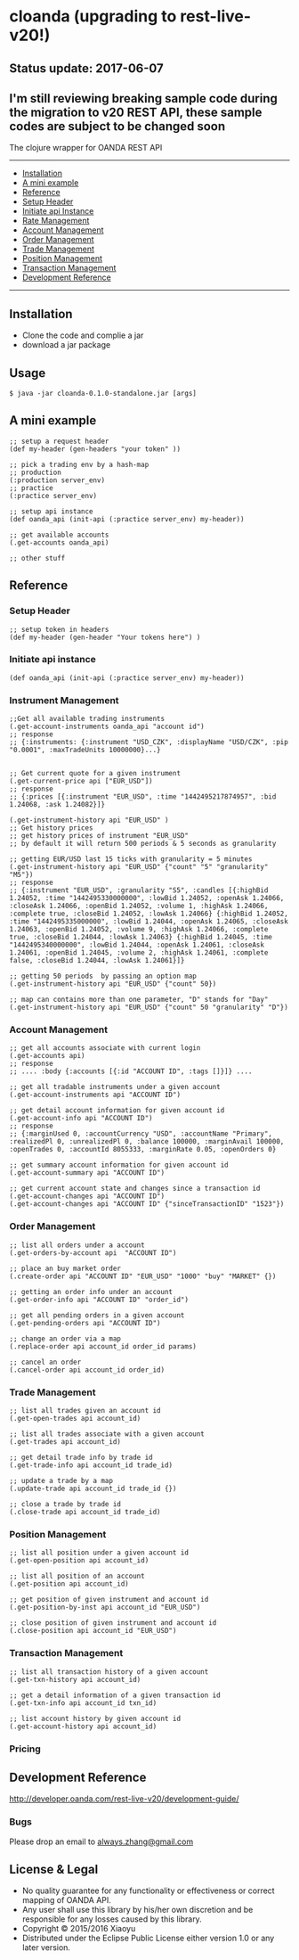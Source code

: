 # cloanda (upgrading to rest-live-v20!)

## Status update: 2017-06-07

I'm still reviewing breaking sample code during the migration to v20 REST API, these sample codes are subject to be changed soon
----

The clojure wrapper for OANDA REST API

----
- [Installation](#installation)
- [A mini example](#A-mini-example)
- [Reference](#reference)
 - [Setup Header ](#setup-header)
 - [Initiate api Instance](#initiate-api-instance)
 - [Rate Management](#rate-management)
 - [Account Management](#account-management)
 - [Order Management](#order-management)
 - [Trade Management](#trade-management)
 - [Position Management](#position-management)
 - [Transaction Management](#transaction-management)
- [Development Reference](#development-reference)


----


## Installation

* Clone the code and complie a jar
* download a jar package

## Usage

    $ java -jar cloanda-0.1.0-standalone.jar [args]

## A mini example

    ;; setup a request header
    (def my-header (gen-headers "your token" ))

    ;; pick a trading env by a hash-map
    ;; production
    (:production server_env)
    ;; practice
    (:practice server_env)

    ;; setup api instance
    (def oanda_api (init-api (:practice server_env) my-header))

    ;; get available accounts
    (.get-accounts oanda_api)

    ;; other stuff

## Reference

### Setup Header
    ;; setup token in headers
    (def my-header (gen-header "Your tokens here") )

### Initiate api instance
    (def oanda_api (init-api (:practice server_env) my-header))

### Instrument Management
    ;;Get all available trading instruments
    (.get-account-instruments oanda_api "account id")
    ;; response
    ;; {:instruments: {:instrument "USD_CZK", :displayName "USD/CZK", :pip "0.0001", :maxTradeUnits 10000000}...}


    ;; Get current quote for a given instrument
    (.get-current-price api ["EUR_USD"])
    ;; response
    ;; {:prices [{:instrument "EUR_USD", :time "1442495217874957", :bid 1.24068, :ask 1.24082}]}

    (.get-instrument-history api "EUR_USD" )
    ;; Get history prices
    ;; get history prices of instrument "EUR_USD"
    ;; by default it will return 500 periods & 5 seconds as granularity

    ;; getting EUR/USD last 15 ticks with granularity = 5 minutes
    (.get-instrument-history api "EUR_USD" {"count" "5" "granularity" "M5"})
    ;; response
    ;; {:instrument "EUR_USD", :granularity "S5", :candles [{:highBid 1.24052, :time "1442495330000000", :lowBid 1.24052, :openAsk 1.24066, :closeAsk 1.24066, :openBid 1.24052, :volume 1, :highAsk 1.24066, :complete true, :closeBid 1.24052, :lowAsk 1.24066} {:highBid 1.24052, :time "1442495335000000", :lowBid 1.24044, :openAsk 1.24065, :closeAsk 1.24063, :openBid 1.24052, :volume 9, :highAsk 1.24066, :complete true, :closeBid 1.24044, :lowAsk 1.24063} {:highBid 1.24045, :time "1442495340000000", :lowBid 1.24044, :openAsk 1.24061, :closeAsk 1.24061, :openBid 1.24045, :volume 2, :highAsk 1.24061, :complete false, :closeBid 1.24044, :lowAsk 1.24061}]}

    ;; getting 50 periods  by passing an option map
    (.get-instrument-history api "EUR_USD" {"count" 50})

    ;; map can contains more than one parameter, "D" stands for "Day"
    (.get-instrument-history api "EUR_USD" {"count" 50 "granularity" "D"})

### Account Management
    ;; get all accounts associate with current login
    (.get-accounts api)
    ;; response
    ;; .... :body {:accounts [{:id "ACCOUNT ID", :tags []}]} ....

    ;; get all tradable instruments under a given account
    (.get-account-instruments api "ACCOUNT ID")

    ;; get detail account information for given account id
    (.get-account-info api "ACCOUNT ID")
    ;; response
    ;; {:marginUsed 0, :accountCurrency "USD", :accountName "Primary", :realizedPl 0, :unrealizedPl 0, :balance 100000, :marginAvail 100000, :openTrades 0, :accountId 8055333, :marginRate 0.05, :openOrders 0}

    ;; get summary account information for given account id
    (.get-account-summary api "ACCOUNT ID")

    ;; get current account state and changes since a transaction id
    (.get-account-changes api "ACCOUNT ID")
    (.get-account-changes api "ACCOUNT ID" {"sinceTransactionID" "1523"})


### Order Management
    ;; list all orders under a account
    (.get-orders-by-account api  "ACCOUNT ID")

    ;; place an buy market order
    (.create-order api "ACCOUNT ID" "EUR_USD" "1000" "buy" "MARKET" {})

    ;; getting an order info under an account
    (.get-order-info api "ACCOUNT ID" "order_id")

    ;; get all pending orders in a given account
    (.get-pending-orders api "ACCOUNT ID")

    ;; change an order via a map
    (.replace-order api account_id order_id params)

    ;; cancel an order
    (.cancel-order api account_id order_id)

### Trade Management

    ;; list all trades given an account id
    (.get-open-trades api account_id)

    ;; list all trades associate with a given account
    (.get-trades api account_id)

    ;; get detail trade info by trade id
    (.get-trade-info api account_id trade_id)

    ;; update a trade by a map
    (.update-trade api account_id trade_id {})

    ;; close a trade by trade id
    (.close-trade api account_id trade_id)

### Position Management

    ;; list all position under a given account id
    (.get-open-position api account_id)

    ;; list all position of an account
    (.get-position api account_id)

    ;; get position of given instrument and account id
    (.get-position-by-inst api account_id "EUR_USD")

    ;; close position of given instrument and account id
    (.close-position api account_id "EUR_USD")


### Transaction Management

    ;; list all transaction history of a given account
    (.get-txn-history api account_id)

    ;; get a detail information of a given transaction id
    (.get-txn-info api account_id txn_id)

    ;; list account history by given account id
    (.get-account-history api account_id)

### Pricing


## Development Reference

http://developer.oanda.com/rest-live-v20/development-guide/



### Bugs
Please drop an email to always.zhang@gmail.com

## License & Legal

* No quality guarantee for any functionality or effectiveness or correct mapping of OANDA API.
* Any user shall use this library by his/her own discretion and be responsible for any losses caused by this library.
* Copyright © 2015/2016 Xiaoyu
* Distributed under the Eclipse Public License either version 1.0 or any later version.
